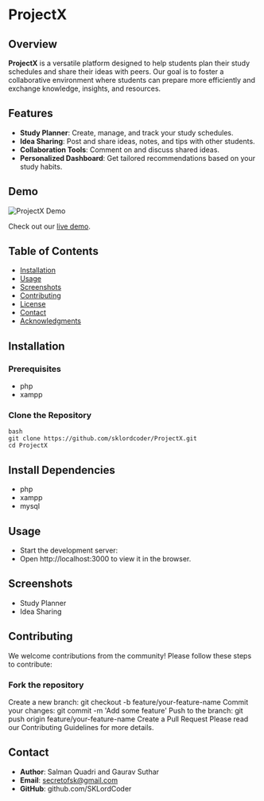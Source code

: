 # ProjectX

## Overview

**ProjectX** is a versatile platform designed to help students plan their study schedules and share their ideas with peers. Our goal is to foster a collaborative environment where students can prepare more efficiently and exchange knowledge, insights, and resources.

## Features

- **Study Planner**: Create, manage, and track your study schedules.
- **Idea Sharing**: Post and share ideas, notes, and tips with other students.
- **Collaboration Tools**: Comment on and discuss shared ideas.
- **Personalized Dashboard**: Get tailored recommendations based on your study habits.

## Demo

![ProjectX Demo](path/to/demo.gif)

Check out our [live demo](https://your-live-demo-link.com).

## Table of Contents

- [Installation](#installation)
- [Usage](#usage)
- [Screenshots](#screenshots)
- [Contributing](#contributing)
- [License](#license)
- [Contact](#contact)
- [Acknowledgments](#acknowledgments)

## Installation

### Prerequisites

- php
- xampp

### Clone the Repository

```
bash
git clone https://github.com/sklordcoder/ProjectX.git
cd ProjectX
```

## Install Dependencies

- php
- xampp
- mysql

## Usage

- Start the development server:
- Open http://localhost:3000 to view it in the browser.

## Screenshots

- Study Planner
- Idea Sharing

## Contributing

We welcome contributions from the community! Please follow these steps to contribute:

### Fork the repository

Create a new branch: git checkout -b feature/your-feature-name
Commit your changes: git commit -m 'Add some feature'
Push to the branch: git push origin feature/your-feature-name
Create a Pull Request
Please read our Contributing Guidelines for more details.

## Contact

- **Author**: Salman Quadri and Gaurav Suthar
- **Email**: secretofsk@gmail.com
- **GitHub**: github.com/SKLordCoder
